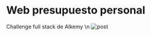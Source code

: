 # Web presupuesto personal

Challenge full stack de Alkemy
\n
![post](https://user-images.githubusercontent.com/65172128/136710688-2a799e47-3d1e-42f1-aefd-6ad50386f674.gif)
